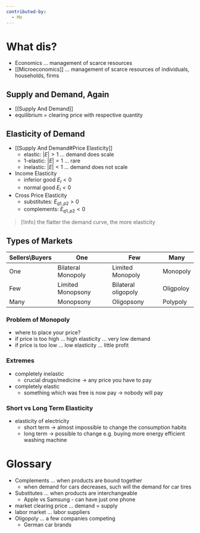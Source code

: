```yaml
---
contributed-by:
  - Me
---
```

# What dis?
- Economics ... management of scarce resources
- [[Microeconomics]] ... management of scarce resources of individuals, households, firms
## Supply and Demand, Again
- [[Supply And Demand]]
- equilibrium = clearing price with respective quantity
## Elasticity of Demand
- [[Supply And Demand#Price Elasticity]]
	- elastic: $|E| > 1$ ... demand does scale
	- 1-elastic: $|E| = 1$ ... rare
	- inelastic: $|E| < 1$ ... demand does not scale 
- Income Elasticity
	- inferior good $E_I < 0$
	- normal good $E_I < 0$
- Cross Price Elasticity
	- substitutes: $E_{q1, p2} > 0$
	- complements: $E_{q1, p2} < 0$

> [!info]
> the flatter the demand curve, the more elasticity
## Types of Markets

| Sellers\Buyers | One                | Few                 | Many      |
| -------------- | ------------------ | ------------------- | --------- |
| One            | Bilateral Monopoly | Limited Monopoly    | Monopoly  |
| Few            | Limited Monopsony  | Bilateral oligopoly | Oligpoloy |
| Many           | Monopsony          | Oligopsony          | Polypoly  |
### Problem of Monopoly
- where to place your price?
- if price is too high ... high elasticity ... very low demand
- if price is too low ... low elasticity ... little profit
### Extremes
- completely inelastic
	- crucial drugs/medicine -> any price you have to pay
- completely elastic
	- something which was free is now pay -> nobody will pay
### Short vs Long Term Elasticity
- elasticity of electricity
	- short term -> almost impossible to change the consumption habits
	- long term -> possible to change e.g. buying more energy efficient washing machine
# Glossary
- Complements ... when products are bound together
	- when demand for cars decreases, such will the demand for car tires
- Substitutes ... when products are interchangeable 
	- Apple vs Samsung - can have just one phone
- market clearing price ... demand = supply
- labor market ... labor suppliers
- Oligopoly ... a few companies competing
	- German car brands
